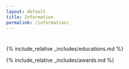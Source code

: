 ```yaml
---
layout: default
title: Information
permalink: /information/
---
```


<h1 id="information"></h1>

{% include_relative _includes/educations.md %}

{% include_relative _includes/awards.md %}